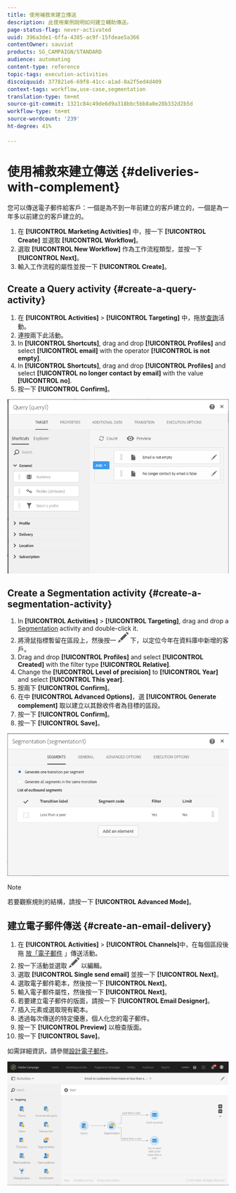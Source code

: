 ```yaml
---
title: 使用補救來建立傳送
description: 此使用案例說明如何建立輔助傳送。
page-status-flag: never-activated
uuid: 396a3de1-6ffa-4385-ac9f-15fdeae5a366
contentOwner: sauviat
products: SG_CAMPAIGN/STANDARD
audience: automating
content-type: reference
topic-tags: execution-activities
discoiquuid: 377821e6-69f8-41cc-a1ad-8a2f5ed4d409
context-tags: workflow,use-case,segmentation
translation-type: tm+mt
source-git-commit: 1321c84c49de6d9a318bbc5bb8a0e28b332d2b5d
workflow-type: tm+mt
source-wordcount: '239'
ht-degree: 41%

---
```



# 使用補救來建立傳送 {#deliveries-with-complement}

您可以傳送電子郵件給客戶：一個是為不到一年前建立的客戶建立的，一個是為一年多以前建立的客戶建立的。

1. 在 **[!UICONTROL Marketing Activities]** 中，按一下 **[!UICONTROL Create]** 並選取 **[!UICONTROL Workflow]**。
1. 選取 **[!UICONTROL New Workflow]** 作為工作流程類型，並按一下 **[!UICONTROL Next]**。
1. 輸入工作流程的屬性並按一下 **[!UICONTROL Create]**。

## Create a Query activity {#create-a-query-activity}

1. 在 **[!UICONTROL Activities]** > **[!UICONTROL Targeting]** 中，拖放[查詢](../../automating/using/query.md)活動。
1. 連按兩下此活動。
1. In **[!UICONTROL Shortcuts]**, drag and drop **[!UICONTROL Profiles]** and select **[!UICONTROL email]** with the operator **[!UICONTROL is not empty]**.
1. In **[!UICONTROL Shortcuts]**, drag and drop **[!UICONTROL Profiles]** and select **[!UICONTROL no longer contact by email]** with the value **[!UICONTROL no]**.
1. 按一下 **[!UICONTROL Confirm]**。

![](assets/wf-complement-query.png)

## Create a Segmentation activity {#create-a-segmentation-activity}

1. In **[!UICONTROL Activities]** > **[!UICONTROL Targeting]**, drag and drop a [Segmentation](../../automating/using/segmentation.md) activity and double-click it.
1. 將滑鼠指標暫留在區段上，然後按一 ![](assets/edit_darkgrey-24px.png) 下，以定位今年在資料庫中新增的客戶。
1. Drag and drop **[!UICONTROL Profiles]** and select **[!UICONTROL Created]** with the filter type **[!UICONTROL Relative]**.
1. Change the **[!UICONTROL Level of precision]** to **[!UICONTROL Year]** and select **[!UICONTROL This year]**.
1. 按兩下 **[!UICONTROL Confirm]**。
1. 在中 **[!UICONTROL Advanced Options]**，選 **[!UICONTROL Generate complement]** 取以建立以其餘收件者為目標的區段。
1. 按一下 **[!UICONTROL Confirm]**。
1. 按一下 **[!UICONTROL Save]**。

![](assets/wf-complement-segmentation.png)

>[!NOTE]
>
>若要觀察規則的結構，請按一下 **[!UICONTROL Advanced Mode]**。

## 建立電子郵件傳送 {#create-an-email-delivery}

1. 在 **[!UICONTROL Activities]** > **[!UICONTROL Channels]**&#x200B;中，在每個區段後拖 [放「電子郵件](../../automating/using/email-delivery.md) 」傳送活動。
1. 按一下活動並選取 ![](assets/edit_darkgrey-24px.png) 以編輯。
1. 選取 **[!UICONTROL Single send email]** 並按一下 **[!UICONTROL Next]**。
1. 選取電子郵件範本，然後按一下 **[!UICONTROL Next]**。
1. 輸入電子郵件屬性，然後按一下 **[!UICONTROL Next]**。
1. 若要建立電子郵件的版面，請按一下 **[!UICONTROL Email Designer]**。
1. 插入元素或選取現有範本。
1. 透過每次傳送的特定優惠，個人化您的電子郵件。
1. 按一下 **[!UICONTROL Preview]** 以檢查版面。
1. 按一下 **[!UICONTROL Save]**。

如需詳細資訊，請參閱[設計電子郵件](../../designing/using/designing-from-scratch.md#designing-an-email-content-from-scratch)。

![](assets/wf-deliveries-with-a-complement.png)
